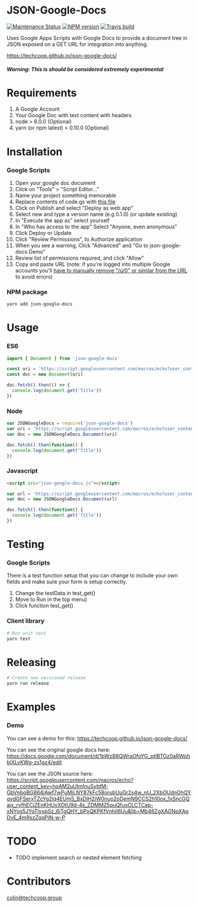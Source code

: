 # JSON-Google-Docs
[![Maintenance Status][status-image]][status-url] [![NPM version][npm-image]][npm-url] [![Travis build][travis-image]][travis-url]

Uses Google Apps Scripts with Google Docs to provide a document tree in JSON exposed on a GET URL for integration into anything.

https://techcoop.github.io/json-google-docs/

##### Warning: This is should be considered extremely experimental

# Requirements

1) A Google Account
2) Your Google Doc with text content with headers
3) node > 6.0.0 (Optional)
4) yarn (or npm latest) > 0.10.0 (Optional)

# Installation

### Google Scripts
1) Open your google doc document
2) Click on "Tools" > "Script Editor..."
3) Name your project something memorable
4) Replace contents of code.gs with [this file](https://github.com/techcoop/json-google-docs/blob/master/src/GoogleScript/Code.gs)
4) Click on Publish and select "Deploy as web app"
5) Select new and type a version name (e.g 0.1.0) (or update existing)
6) In "Execute the app as" select yourself
7) In "Who has access to the app" Select "Anyone, even anonymous"
8) Click Deploy or Update
9) Click "Review Permissions", to Authorize application
10) When you see a warning, Click "Advanced" and "Go to json-google-docs Demo"
10) Review list of  permissions required, and click "Allow"
11) Copy and paste URL (note: if you're logged into multiple Google accounts you'll [have to manually remove "/u/0" or similar from the URL](https://stackoverflow.com/a/47050007/4869657) to avoid errors)

### NPM package

```bash
yarn add json-google-docs
```

# Usage

### ES6
```javascript
import { Document } from 'json-google-docs'

const uri = 'https://script.googleusercontent.com/macros/echo?user_content_key=hqAM2uUtmlnuSybtM-GbVnbqBG864jAwf7wPuMjLNY87kFc58orubUuGr2s4w_nU_2XbOUdnOhQYqydGFSerxTZcYg2lq4EUm5_BxDlH2jW0nuo2oDemN9CCS2h10ox_1xSncGQajx_ryfhECjZEnKHUxXDtU9d-4s_ZDMMZ5puQfuxCLCTCap-xNYsg5JYoTjyvpSz_6jTgQHY_bPxQKPKfVnhjI6Uu&lib=Mb46ZgXAGNpXApDvE_4m9szZqqPiN-w-P'
const doc = new Document(uri)

doc.fetch().then(() => {
  console.log(document.get('Title'))
})
```

### Node
```javascript
var JSONGoogleDocs = require('json-google-docs')
var uri = 'https://script.googleusercontent.com/macros/echo?user_content_key=hqAM2uUtmlnuSybtM-GbVnbqBG864jAwf7wPuMjLNY87kFc58orubUuGr2s4w_nU_2XbOUdnOhQYqydGFSerxTZcYg2lq4EUm5_BxDlH2jW0nuo2oDemN9CCS2h10ox_1xSncGQajx_ryfhECjZEnKHUxXDtU9d-4s_ZDMMZ5puQfuxCLCTCap-xNYsg5JYoTjyvpSz_6jTgQHY_bPxQKPKfVnhjI6Uu&lib=Mb46ZgXAGNpXApDvE_4m9szZqqPiN-w-P'
var doc = new JSONGoogleDocs.Document(uri)

doc.fetch().then(function() {
  console.log(document.get('Title'))
})
```

### Javascript

```html
<script src="json-google-docs.js"></script>
```

```javascript
var url = 'https://script.googleusercontent.com/macros/echo?user_content_key=hqAM2uUtmlnuSybtM-GbVnbqBG864jAwf7wPuMjLNY87kFc58orubUuGr2s4w_nU_2XbOUdnOhQYqydGFSerxTZcYg2lq4EUm5_BxDlH2jW0nuo2oDemN9CCS2h10ox_1xSncGQajx_ryfhECjZEnKHUxXDtU9d-4s_ZDMMZ5puQfuxCLCTCap-xNYsg5JYoTjyvpSz_6jTgQHY_bPxQKPKfVnhjI6Uu&lib=Mb46ZgXAGNpXApDvE_4m9szZqqPiN-w-P'
var doc = new JSONGoogleDocs.Document(url)

doc.fetch().then(function() {
  console.log(document.get('Title'))
})
```

# Testing

### Google Scripts
There is a test function setup that you can change to include your own fields and make sure your form is setup correctly.

1) Change the testData in test_get()
2) Move to Run in the top menu)
3) Click function test_get()

### Client library

```bash
# Run unit test
yarn test
```

# Releasing
```bash
# Create new versioned release
yarn run release
```

# Examples

### Demo
You can see a demo for this:
https://techcoop.github.io/json-google-docs/

You can see the original google docs here:
https://docs.google.com/document/d/1bWzB8QWraOfoYG_ptIBTGz0aRWphbiXLvKWg-zs1gz4/edit

You can see the JSON source here:
https://script.googleusercontent.com/macros/echo?user_content_key=hqAM2uUtmlnuSybtM-GbVnbqBG864jAwf7wPuMjLNY87kFc58orubUuGr2s4w_nU_2XbOUdnOhQYqydGFSerxTZcYg2lq4EUm5_BxDlH2jW0nuo2oDemN9CCS2h10ox_1xSncGQajx_ryfhECjZEnKHUxXDtU9d-4s_ZDMMZ5puQfuxCLCTCap-xNYsg5JYoTjyvpSz_6jTgQHY_bPxQKPKfVnhjI6Uu&lib=Mb46ZgXAGNpXApDvE_4m9szZqqPiN-w-P

# TODO
- TODO implement search or nested element fetching

# Contributors
[colin@techcoop.group](admin) 

[admin]: https://github.com/colingagnon

[status-image]: https://img.shields.io/badge/status-maintained-brightgreen.svg
[status-url]: https://github.com/techcoop/json-google-docs

[npm-image]: https://img.shields.io/npm/v/json-google-docs.svg
[npm-url]: https://www.npmjs.com/package/json-google-docs

[travis-image]: https://travis-ci.org/techcoop/json-google-docs.svg?branch=master
[travis-url]: https://travis-ci.org/techcoop/json-google-docs

[license-image]: https://img.shields.io/badge/license-MIT-blue.svg
[license-url]: https://raw.githubusercontent.com/techcoop/json-google-docs/master/LICENSE
